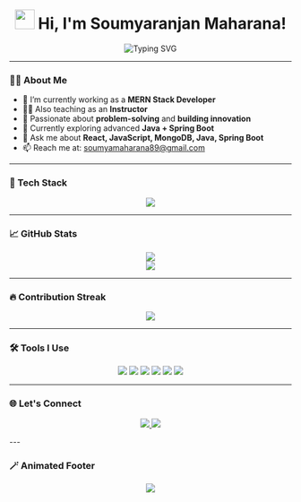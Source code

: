 <!-- Soumyaranjan Maharana's Animated GitHub Profile README -->

<h1 align="center">
  <img src="https://media.giphy.com/media/hvRJCLFzcasrR4ia7z/giphy.gif" width="35" /> 
  Hi, I'm Soumyaranjan Maharana!
</h1>

<p align="center">
  <img src="https://readme-typing-svg.demolab.com?font=Fira+Code&size=24&pause=1000&color=F70A6C&center=true&vCenter=true&width=435&lines=Full+Stack+Developer+%F0%9F%92%BB;Instructor+%F0%9F%93%9D;Problem+Solver+%F0%9F%94%A5;Tech+Enthusiast+%F0%9F%92%BB+%F0%9F%92%A1" alt="Typing SVG" />
</p>

---

### 👨‍💻 About Me

- 🔭 I’m currently working as a **MERN Stack Developer**  
- 👨‍🏫 Also teaching as an **Instructor**
- 🎯 Passionate about **problem-solving** and **building innovation**
- 🌱 Currently exploring advanced **Java + Spring Boot**
- 💬 Ask me about **React, JavaScript, MongoDB, Java, Spring Boot**
- 📫 Reach me at: [soumyamaharana89@gmail.com](mailto:soumyamaharana89@gmail.com)

---

### 🚀 Tech Stack

<div align="center">
  <img src="https://skillicons.dev/icons?i=html,css,js,react,nodejs,express,mongodb,mysql,java,spring,tailwind,git,bootstrap,figma,postman" />
</div>

---


### 📈 GitHub Stats

<p align="center">
  <img src="https://github-readme-stats.vercel.app/api?username=SoumyaranjanMaharana&show_icons=true&theme=radical" />
  <br/>
  <img src="https://github-readme-stats.vercel.app/api/top-langs/?username=SoumyaranjanMaharana&layout=compact&theme=tokyonight" />
</p>

---

### 🔥 Contribution Streak

<p align="center">
  <img src="https://github-readme-streak-stats.herokuapp.com/?user=SoumyaranjanMaharana&theme=algolia" />
</p>

---



### 🛠️ Tools I Use

<p align="center">
  <img src="https://img.shields.io/badge/VS%20Code-0078d7?style=for-the-badge&logo=visual-studio-code&logoColor=white"/>
  <img src="https://img.shields.io/badge/Postman-F76935?style=for-the-badge&logo=postman&logoColor=white"/>
  <img src="https://img.shields.io/badge/GitHub-100000?style=for-the-badge&logo=github&logoColor=white"/>
  <img src="https://img.shields.io/badge/Figma-F24E1E?style=for-the-badge&logo=figma&logoColor=white"/>
  <img src="https://img.shields.io/badge/MySQL-00758F?style=for-the-badge&logo=mysql&logoColor=white"/>
  <img src="https://img.shields.io/badge/Bootstrap-5E3B7E?style=for-the-badge&logo=bootstrap&logoColor=white"/>
</p>

---

### 🌐 Let's Connect

<p align="center">
  <a href="https://www.linkedin.com/in/soumyaranjan-maharana/" target="_blank">
    <img src="https://img.shields.io/badge/LinkedIn-blue?style=for-the-badge&logo=linkedin" />
  </a>
  <a href="mailto:soumyamaharana89@gmail.com">
    <img src="https://img.shields.io/badge/Gmail-red?style=for-the-badge&logo=gmail" />
  </a>
</p>
---

### 🪄 Animated Footer

<p align="center">
  <img src="https://capsule-render.vercel.app/api?type=waving&height=200&text=Thanks+for+visiting!&fontAlign=40&fontColor=ffffff&colorGradient=0xff0f7b,0xf89b29" />
</p>
